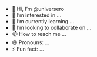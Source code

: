 - 👋 Hi, I’m @universero
- 👀 I’m interested in ...
- 🌱 I’m currently learning ...
- 💞️ I’m looking to collaborate on ...
- 📫 How to reach me ...
- 😄 Pronouns: ...
- ⚡ Fun fact: ...

<!---
universero/universero is a ✨ special ✨ repository because its `README.md` (this file) appears on your GitHub profile.
You can click the Preview link to take a look at your changes.
--->
